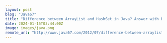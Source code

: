 ```yaml
---
layout: post
blog: "Java67"
title: "Difference between ArrayList and HashSet in Java? Answer with Example"
date: 2024-01-15T03:44:00Z
image: images/java.png
remote_url: "http://www.java67.com/2012/07/difference-between-arraylist-hashset-in-java.html"
---
```


